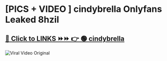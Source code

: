 
 # [PICS + VIDEO ] cindybrella Onlyfans Leaked 8hzil

## <h2><a href="https://clipsfans.com/cindybrella&ref=git">🔗 Click to LINKS ⏩⏩ 👉 🟢 cindybrella </a></h2>

<a href="https://clipsfans.com/cindybrella&ref=git" rel="nofollow" data-target="animated-image.originalLink"><img src="https://i.ibb.co.com/xMMVF88/686577567.gif" alt="Viral Video Original" style="max-width: 100%; display: inline-block;" data-target="animated-image.originalImage"></a>

